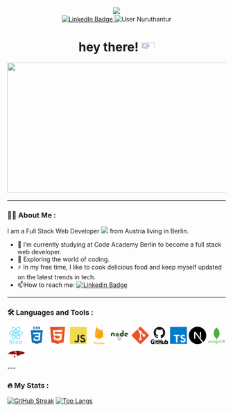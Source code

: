 <div id="header" align="center">
  <img src="https://media0.giphy.com/media/v1.Y2lkPTc5MGI3NjExaGVuNTJwcHpqY2EwZGU4ZTNjYmk2OGM1aTYxa2I0OWt6YmxudjFsciZlcD12MV9pbnRlcm5hbF9naWZfYnlfaWQmY3Q9Zw/l7zabeVIt16efVp6wg/giphy.gif" width="100"/>
</div>

<div id="badges" align="center">
  <a href="https://www.linkedin.com/in/oliver-mayer-b32a60291/">
    <img src="https://img.shields.io/badge/LinkedIn-blue?style=for-the-badge&logo=linkedin&logoColor=white" alt="LinkedIn Badge" width="80" height="20"/>
  </a>
<img src="https://komarev.com/ghpvc/?username=nuruthantur&style=flat-square&color=blue" alt="User Nuruthantur"  width="80" height="20"/>
<h1>
  hey there!
  <img src="https://media.giphy.com/media/hvRJCLFzcasrR4ia7z/giphy.gif" width="30" height="20"/>
</h1>
</div>

<div align="center">
  <img src="https://media.giphy.com/media/dWesBcTLavkZuG35MI/giphy.gif" width="600" height="300"/>
</div>

---

### :man_technologist: About Me :
I am a Full Stack Web Developer <img src="https://media.giphy.com/media/WUlplcMpOCEmTGBtBW/giphy.gif" width="30"> from Austria living in Berlin.

- :telescope: I’m currently studying at Code Academy Berlin to become a full stack web developer.
- :seedling: Exploring the world of coding.
- :zap: In my free time, I like to cook delicious food and keep myself updated on the latest trends in tech. 
- :mailbox:How to reach me: [![Linkedin Badge](https://img.shields.io/badge/-oliver-blue?style=flat&logo=Linkedin&logoColor=white)](https://www.linkedin.com/in/oliver-mayer-b32a60291/)
---

### :hammer_and_wrench: Languages and Tools :
<div>
  <img src="https://github.com/devicons/devicon/blob/master/icons/react/react-original-wordmark.svg" title="React" alt="React" width="40" height="40"/>&nbsp;
  <img src="https://github.com/devicons/devicon/blob/master/icons/css3/css3-plain-wordmark.svg"  title="CSS3" alt="CSS" width="40" height="40"/>&nbsp;
  <img src="https://github.com/devicons/devicon/blob/master/icons/html5/html5-original.svg" title="HTML5" alt="HTML" width="40" height="40"/>&nbsp;
  <img src="https://github.com/devicons/devicon/blob/master/icons/javascript/javascript-original.svg" title="JavaScript" alt="JavaScript" width="40" height="40"/>&nbsp;
  <img src="https://github.com/devicons/devicon/blob/master/icons/firebase/firebase-plain-wordmark.svg" title="Firebase" alt="Firebase" width="40" height="40"/>&nbsp;
  <img src="https://github.com/devicons/devicon/blob/master/icons/nodejs/nodejs-original-wordmark.svg" title="NodeJS" alt="NodeJS" width="40" height="40"/>&nbsp;
  <img src="https://raw.githubusercontent.com/devicons/devicon/6910f0503efdd315c8f9b858234310c06e04d9c0/icons/git/git-original.svg" title="Git" alt="Git" width="40" height="40" />
  <img src="https://raw.githubusercontent.com/devicons/devicon/6910f0503efdd315c8f9b858234310c06e04d9c0/icons/github/github-original-wordmark.svg" title="GitHub" alt="GitHub" width="40" height="40" />
  <img src="https://raw.githubusercontent.com/devicons/devicon/6910f0503efdd315c8f9b858234310c06e04d9c0/icons/typescript/typescript-original.svg" title="TypeScript" alt="TypeScript" width="40" height="40" />
  <img src="https://raw.githubusercontent.com/devicons/devicon/6910f0503efdd315c8f9b858234310c06e04d9c0/icons/nextjs/nextjs-plain.svg" title="NextJS" alt="NextJS" width="40" height="40" />
  <img src="https://raw.githubusercontent.com/devicons/devicon/6910f0503efdd315c8f9b858234310c06e04d9c0/icons/mongodb/mongodb-plain-wordmark.svg" title="MongoDB" alt="MongoDB" width="40" height="40" />
  <img src="https://raw.githubusercontent.com/devicons/devicon/6910f0503efdd315c8f9b858234310c06e04d9c0/icons/mongoose/mongoose-original.svg" title="Mongoose" alt="Mongoose" width="40" height="40" /> 
</div>
---

### :fire: My Stats :
[![GitHub Streak](https://github-readme-streak-stats.herokuapp.com?user=nuruthantur)](https://git.io/streak-stats)
[![Top Langs](https://github-readme-stats.vercel.app/api/top-langs/?username=nuruthantur)](https://github.com/anuraghazra/github-readme-stats)

